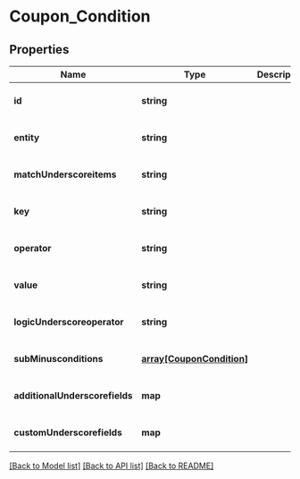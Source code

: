 # Coupon_Condition

## Properties
Name | Type | Description | Notes
------------ | ------------- | ------------- | -------------
**id** | **string** |  | [optional] [default to null]
**entity** | **string** |  | [optional] [default to null]
**matchUnderscoreitems** | **string** |  | [optional] [default to null]
**key** | **string** |  | [optional] [default to null]
**operator** | **string** |  | [optional] [default to null]
**value** | **string** |  | [optional] [default to null]
**logicUnderscoreoperator** | **string** |  | [optional] [default to null]
**subMinusconditions** | [**array[CouponCondition]**](CouponCondition.md) |  | [optional] [default to null]
**additionalUnderscorefields** | **map** |  | [optional] [default to null]
**customUnderscorefields** | **map** |  | [optional] [default to null]

[[Back to Model list]](../README.md#documentation-for-models) [[Back to API list]](../README.md#documentation-for-api-endpoints) [[Back to README]](../README.md)


